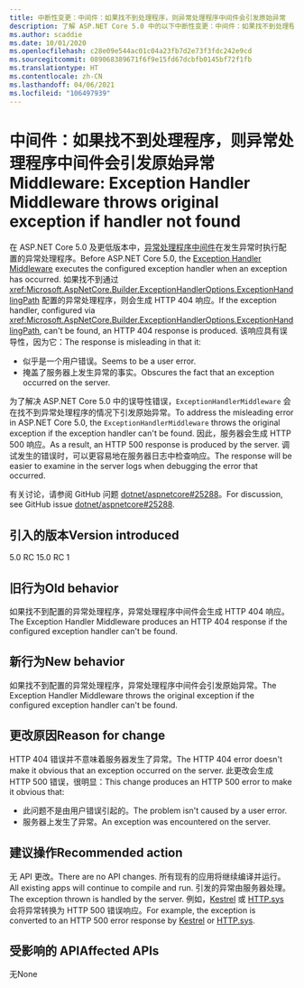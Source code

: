 ```yaml
---
title: 中断性变更：中间件：如果找不到处理程序，则异常处理程序中间件会引发原始异常
description: 了解 ASP.NET Core 5.0 中的以下中断性变更：中间件：如果找不到处理程序，则异常处理程序中间件会引发原始异常
ms.author: scaddie
ms.date: 10/01/2020
ms.openlocfilehash: c28e09e544ac01c04a23fb7d2e73f3fdc242e9cd
ms.sourcegitcommit: 089068389671f6f9e15fd67dcbfb0145bf72f1fb
ms.translationtype: HT
ms.contentlocale: zh-CN
ms.lasthandoff: 04/06/2021
ms.locfileid: "106497939"
---
```

# <a name="middleware-exception-handler-middleware-throws-original-exception-if-handler-not-found"></a><span data-ttu-id="e01c7-103">中间件：如果找不到处理程序，则异常处理程序中间件会引发原始异常</span><span class="sxs-lookup"><span data-stu-id="e01c7-103">Middleware: Exception Handler Middleware throws original exception if handler not found</span></span>

<span data-ttu-id="e01c7-104">在 ASP.NET Core 5.0 及更低版本中，[异常处理程序中间件](xref:Microsoft.AspNetCore.Builder.ExceptionHandlerExtensions.UseExceptionHandler%2A)在发生异常时执行配置的异常处理程序。</span><span class="sxs-lookup"><span data-stu-id="e01c7-104">Before ASP.NET Core 5.0, the [Exception Handler Middleware](xref:Microsoft.AspNetCore.Builder.ExceptionHandlerExtensions.UseExceptionHandler%2A) executes the configured exception handler when an exception has occurred.</span></span> <span data-ttu-id="e01c7-105">如果找不到通过 <xref:Microsoft.AspNetCore.Builder.ExceptionHandlerOptions.ExceptionHandlingPath> 配置的异常处理程序，则会生成 HTTP 404 响应。</span><span class="sxs-lookup"><span data-stu-id="e01c7-105">If the exception handler, configured via <xref:Microsoft.AspNetCore.Builder.ExceptionHandlerOptions.ExceptionHandlingPath>, can't be found, an HTTP 404 response is produced.</span></span> <span data-ttu-id="e01c7-106">该响应具有误导性，因为它：</span><span class="sxs-lookup"><span data-stu-id="e01c7-106">The response is misleading in that it:</span></span>

* <span data-ttu-id="e01c7-107">似乎是一个用户错误。</span><span class="sxs-lookup"><span data-stu-id="e01c7-107">Seems to be a user error.</span></span>
* <span data-ttu-id="e01c7-108">掩盖了服务器上发生异常的事实。</span><span class="sxs-lookup"><span data-stu-id="e01c7-108">Obscures the fact that an exception occurred on the server.</span></span>

<span data-ttu-id="e01c7-109">为了解决 ASP.NET Core 5.0 中的误导性错误，`ExceptionHandlerMiddleware` 会在找不到异常处理程序的情况下引发原始异常。</span><span class="sxs-lookup"><span data-stu-id="e01c7-109">To address the misleading error in ASP.NET Core 5.0, the `ExceptionHandlerMiddleware` throws the original exception if the exception handler can't be found.</span></span> <span data-ttu-id="e01c7-110">因此，服务器会生成 HTTP 500 响应。</span><span class="sxs-lookup"><span data-stu-id="e01c7-110">As a result, an HTTP 500 response is produced by the server.</span></span> <span data-ttu-id="e01c7-111">调试发生的错误时，可以更容易地在服务器日志中检查响应。</span><span class="sxs-lookup"><span data-stu-id="e01c7-111">The response will be easier to examine in the server logs when debugging the error that occurred.</span></span>

<span data-ttu-id="e01c7-112">有关讨论，请参阅 GitHub 问题 [dotnet/aspnetcore#25288](https://github.com/dotnet/aspnetcore/issues/25288)。</span><span class="sxs-lookup"><span data-stu-id="e01c7-112">For discussion, see GitHub issue [dotnet/aspnetcore#25288](https://github.com/dotnet/aspnetcore/issues/25288).</span></span>

## <a name="version-introduced"></a><span data-ttu-id="e01c7-113">引入的版本</span><span class="sxs-lookup"><span data-stu-id="e01c7-113">Version introduced</span></span>

<span data-ttu-id="e01c7-114">5.0 RC 1</span><span class="sxs-lookup"><span data-stu-id="e01c7-114">5.0 RC 1</span></span>

## <a name="old-behavior"></a><span data-ttu-id="e01c7-115">旧行为</span><span class="sxs-lookup"><span data-stu-id="e01c7-115">Old behavior</span></span>

<span data-ttu-id="e01c7-116">如果找不到配置的异常处理程序，异常处理程序中间件会生成 HTTP 404 响应。</span><span class="sxs-lookup"><span data-stu-id="e01c7-116">The Exception Handler Middleware produces an HTTP 404 response if the configured exception handler can't be found.</span></span>

## <a name="new-behavior"></a><span data-ttu-id="e01c7-117">新行为</span><span class="sxs-lookup"><span data-stu-id="e01c7-117">New behavior</span></span>

<span data-ttu-id="e01c7-118">如果找不到配置的异常处理程序，异常处理程序中间件会引发原始异常。</span><span class="sxs-lookup"><span data-stu-id="e01c7-118">The Exception Handler Middleware throws the original exception if the configured exception handler can't be found.</span></span>

## <a name="reason-for-change"></a><span data-ttu-id="e01c7-119">更改原因</span><span class="sxs-lookup"><span data-stu-id="e01c7-119">Reason for change</span></span>

<span data-ttu-id="e01c7-120">HTTP 404 错误并不意味着服务器发生了异常。</span><span class="sxs-lookup"><span data-stu-id="e01c7-120">The HTTP 404 error doesn't make it obvious that an exception occurred on the server.</span></span> <span data-ttu-id="e01c7-121">此更改会生成 HTTP 500 错误，很明显：</span><span class="sxs-lookup"><span data-stu-id="e01c7-121">This change produces an HTTP 500 error to make it obvious that:</span></span>

* <span data-ttu-id="e01c7-122">此问题不是由用户错误引起的。</span><span class="sxs-lookup"><span data-stu-id="e01c7-122">The problem isn't caused by a user error.</span></span>
* <span data-ttu-id="e01c7-123">服务器上发生了异常。</span><span class="sxs-lookup"><span data-stu-id="e01c7-123">An exception was encountered on the server.</span></span>

## <a name="recommended-action"></a><span data-ttu-id="e01c7-124">建议操作</span><span class="sxs-lookup"><span data-stu-id="e01c7-124">Recommended action</span></span>

<span data-ttu-id="e01c7-125">无 API 更改。</span><span class="sxs-lookup"><span data-stu-id="e01c7-125">There are no API changes.</span></span> <span data-ttu-id="e01c7-126">所有现有的应用将继续编译并运行。</span><span class="sxs-lookup"><span data-stu-id="e01c7-126">All existing apps will continue to compile and run.</span></span> <span data-ttu-id="e01c7-127">引发的异常由服务器处理。</span><span class="sxs-lookup"><span data-stu-id="e01c7-127">The exception thrown is handled by the server.</span></span> <span data-ttu-id="e01c7-128">例如，[Kestrel](/aspnet/core/fundamentals/servers/kestrel) 或 [HTTP.sys](/aspnet/core/fundamentals/servers/httpsys) 会将异常转换为 HTTP 500 错误响应。</span><span class="sxs-lookup"><span data-stu-id="e01c7-128">For example, the exception is converted to an HTTP 500 error response by [Kestrel](/aspnet/core/fundamentals/servers/kestrel) or [HTTP.sys](/aspnet/core/fundamentals/servers/httpsys).</span></span>

## <a name="affected-apis"></a><span data-ttu-id="e01c7-129">受影响的 API</span><span class="sxs-lookup"><span data-stu-id="e01c7-129">Affected APIs</span></span>

<span data-ttu-id="e01c7-130">无</span><span class="sxs-lookup"><span data-stu-id="e01c7-130">None</span></span>

<!--

### Category

ASP.NET Core

### Affected APIs

Not detectable via API analysis

-->
